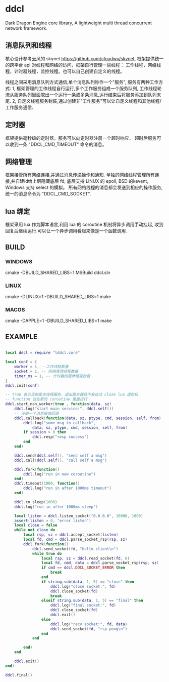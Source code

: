 # ddcl
Dark Dragon Engine core library,
A lightweight multi thread concurrent network framework.


## 消息队列和线程
核心设计参考云风的 skynet https://github.com/cloudwu/skynet,
框架提供统一的跨平台 api 对线程和网络的访问，框架自行管理一些线程：
工作线程，网络线程，计时器线程，监控线程。也可以自己创建自定义的线程。

线程之间采用消息队列方式通信,单个消息队列称作一个"服务",
服务有两种工作方式:
1, 框架管理的工作线程自行运行,多个工作服务组成一个服务队列,
工作线程轮流从服务队列里面取出一个运行一条或多条消息,运行结束后将服务添加到队列末尾.
2, 自定义线程服务封装,通过创建非"工作服务"可以让自定义线程和其他线程/工作服务通信.


## 定时器
框架提供毫秒级的定时器，服务可以向定时器注册一个超时响应，
超时后服务可以收到一条 "DDCL_CMD_TIMEOUT" 命令的消息。


## 网络管理
框架接管所有网络连接,并通过消息传递操作和通知.
单独的网络线程管理所有连接,并自建id给上层隐藏底层 fd,
底层支持 LINUX 的 epoll, BSD 的kevent, Windows 支持 select 的模拟。
所有网络线程的消息都会发送到相应的操作服务,统一的消息命令为 "DDCL_CMD_SOCKET".


## lua 绑定
框架采用 lua 作为脚本语言,利用 lua 的 coroutine 机制将异步调用手动挂起,
收到回复后继续运行.可以让一个异步调用看起来像是一个函数调用.

## BUILD

### WINDOWS
cmake -DBUILD_SHARED_LIBS=1
MSBuild ddcl.sln

### LINUX
cmake -DLINUX=1 -DBUILD_SHARED_LIBS=1
make

### MACOS
cmake -DAPPLE=1 -DBUILD_SHARED_LIBS=1
make



## EXAMPLE
``` lua

local ddcl = require "lddcl.core"

local conf = {
    worker = 1, --工作线程数量
    socket = 1, -- 网络管理线程数量
    timer_ms = 1, -- 计时器线程休眠毫秒数
}
ddcl.init(conf)

-- true 表示当前是主线程服务，退出服务器后不会自动 close lua 虚拟机
-- function 会在新的 coroutine 里面运行
ddcl.start_non_worker(true , function(data, sz)
    ddcl.log("start main service:", ddcl.self())
    -- 注册一个消息接收回调
    ddcl.callback(function(data, sz, ptype, cmd, session, self, from)
        ddcl.log("some msg to callback",
            data, sz, ptype, cmd, session, self, from)
        if session > 0 then
            ddcl.resp("resp success")
        end
    end)

    ddcl.send(ddcl.self(), "send self a msg")
    ddcl.call(ddcl.self(), "call self a msg")

    ddcl.fork(function()
        ddcl.log("run in new coroutine")
    end)
    ddcl.timeout(1000, function()
        ddcl.log("run in after 1000ms timeout")
    end)

    ddcl.co_sleep(1000)
    ddcl.log("run in after 1000ms sleep")

    local listen = ddcl.listen_socket("0.0.0.0", 10000, 1000)
    assert(listen > 0, "error listen")
    local close = false
    while not close do
        local rsp, sz = ddcl.accept_socket(listen)
        local fd, cmd = ddcl.parse_socket_rsp(rsp, sz)
        ddcl.fork(function()
            ddcl.send_socket(fd, "hello client\n")
            while true do
                local rsp, sz = ddcl.read_socket(fd, 0)
                local fd, cmd, data = ddcl.parse_socket_rsp(rsp, sz)
                if cmd == ddcl.DDCL_SOCKET_ERROR then
                    break
                end
                if string.sub(data, 1, 5) == "close" then
                    ddcl.log("close socket:", fd)
                    ddcl.close_socket(fd)
                    break
                elseif string.sub(data, 1, 5) == "final" then
                    ddcl.log("final socket:", fd)
                    ddcl.close_socket(fd)
                    ddcl.exit()
                else
                    ddcl.log("recv socket:", fd, data)
                    ddcl.send_socket(fd, "rsp pong\n")
                end
            end

        end)
    end

    ddcl.exit()
end)

ddcl.final()

```

